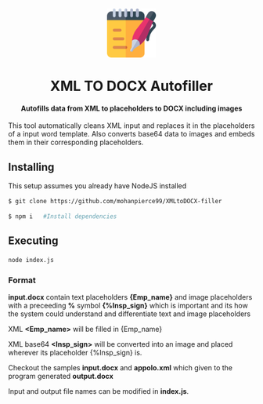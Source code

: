 <h1 align="center">
  <br>
  <img src="notepad.png" alt="StegCloak" width="100">
  <br>
  <br>
  <span>XML TO DOCX Autofiller</span>
  <br>
<h4 align="center">Autofills data from XML to placeholders to DOCX including images</h4>


<p align="justify">
This tool automatically cleans XML input and replaces it in the placeholders of a input word template. Also converts base64 data to images and embeds them in their corresponding placeholders.
<p>

## Installing

This setup assumes you already have NodeJS installed

```bash
$ git clone https://github.com/mohanpierce99/XMLtoDOCX-filler
```

```bash
$ npm i   #Install dependencies
```
## Executing
```bash
node index.js
```

### Format
**input.docx** contain text placeholders **{Emp_name}** and image placeholders with a preceeding **%** symbol **{%Insp_sign}** which is important and its how the system could understand and differentiate text and image placeholders

XML **<Emp_name>** will be filled in {Emp_name}

XML base64 **<Insp_sign>** will be converted into an image and placed wherever its placeholder {%Insp_sign} is.

Checkout the samples **input.docx** and **appolo.xml** which given to the program generated **output.docx**

Input and output file names can be modified in **index.js**.
